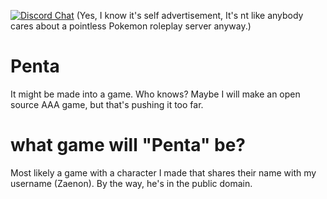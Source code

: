 [![Discord Chat](https://img.shields.io/discord/572300962207891468.svg)](https://discord.gg/) (Yes, I know it's self advertisement, It's nt like anybody cares about a pointless Pokemon roleplay server anyway.)

# Penta
It might be made into a game. Who knows? Maybe I will make an open source AAA game, but that's pushing it too far.

# what game will "Penta" be?
Most likely a game with a character I made that shares their name with my username (Zaenon). By the way, he's in the public domain.
